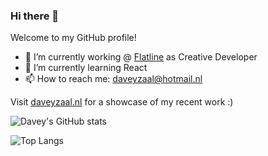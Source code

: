 ### Hi there 👋

Welcome to my GitHub profile!

- 🔭  I’m currently working @ [Flatline](https://flatlineagency.com/) as Creative Developer
- 🌱  I’m currently learning React
- 📫  How to reach me: daveyzaal@hotmail.nl

Visit [daveyzaal.nl](https://daveyzaal.nl/) for a showcase of my recent work :)

![Davey's GitHub stats](https://github-readme-stats.vercel.app/api?username=deefdemeef&show_icons=true&hide=prs&count_private=true&theme=github_dark)

![Top Langs](https://github-readme-stats.vercel.app/api/top-langs/?username=deefdemeef&theme=github_dark&layout=compact)
